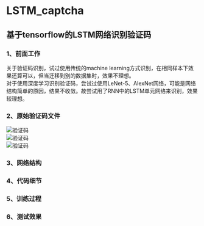 # LSTM_captcha
## 基于tensorflow的LSTM网络识别验证码

### 1、前面工作
关于验证码识别，试过使用传统的machine learning方式识别，在相同样本下效果还算可以，但当迁移到别的数据集时，效果不理想。<br>
对于使用深度学习识别验证码，尝试过使用LeNet-5、AlexNet网络，可能是网络结构简单的原因，结果不收敛。故尝试用了RNN中的LSTM单元网络来识别，效果较理想。

### 2、原始验证码文件
![验证码](https://github.com/wzzzd/LSTM_captcha/blob/master/train_data/0FT9.jpg)<br>
![验证码](https://github.com/wzzzd/LSTM_captcha/blob/master/train_data/3AWM.jpg)<br>
![验证码](https://github.com/wzzzd/LSTM_captcha/blob/master/train_data/31TY.jpg)

### 3、网络结构


### 4、代码细节



### 5、训练过程



### 6、测试效果









